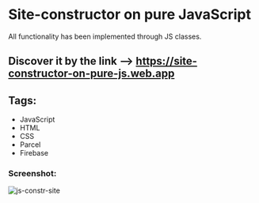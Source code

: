 # Site-constructor on pure JavaScript

All functionality has been implemented through JS classes. 

## Discover it by the link --> https://site-constructor-on-pure-js.web.app

## Tags: 
- JavaScript
- HTML
- CSS
- Parcel
- Firebase

### Screenshot:
![js-constr-site](https://user-images.githubusercontent.com/78938313/142418691-44767f05-678c-49bd-97b5-17a91dcd9136.JPG)

